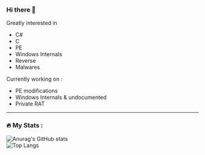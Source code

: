 ### Hi there 👋

Greatly interested in

* C# 
* C
* PE
* Windows Internals
* Reverse
* Malwares

Currently working on :

* PE modifications
* Windows Internals & undocumented
* Private RAT

<!--
**arsium/arsium** is a ✨ _special_ ✨ repository because its `README.md` (this file) appears on your GitHub profile.

Here are some ideas to get you started:

- 🔭 I’m currently working on ...
- 🌱 I’m currently learning ...
- 👯 I’m looking to collaborate on ...
- 🤔 I’m looking for help with ...
- 💬 Ask me about ...
- 📫 How to reach me: ...
- 😄 Pronouns: ...
- ⚡ Fun fact: ...
-->

---
                                                                
### :fire: My Stats :

![Anurag's GitHub stats](https://github-readme-stats.vercel.app/api?username=arsium&show_icons=true&theme=radical)
<br>
![Top Langs](https://github-readme-stats.vercel.app/api/top-langs/?username=arsium&layout=compact&theme=radical)

<!-- 
[![GitHub Streak](http://github-readme-streak-stats.herokuapp.com?user=arsium&theme=dark&background=000000)](https://git.io/streak-stats) 
https://www.sitepoint.com/github-profile-readme/
https://github.com/anuraghazra/github-readme-stats#top-languages-card
-->
